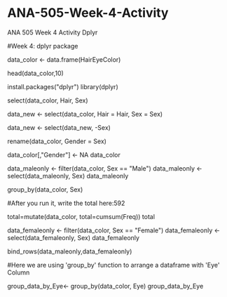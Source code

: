 # ANA-505-Week-4-Activity
ANA 505 Week 4 Activity Dplyr

#Week 4: dplyr package



data_color <- data.frame(HairEyeColor)



head(data_color,10)



install.packages("dplyr")
library(dplyr)



select(data_color, Hair, Sex)



data_new <- select(data_color, Hair = Hair, Sex = Sex)



data_new <- select(data_new, -Sex)



rename(data_color, Gender = Sex)



data_color[,"Gender"] <- NA
data_color



data_maleonly <- filter(data_color, Sex == "Male")
data_maleonly <- select(data_maleonly, Sex)
data_maleonly



group_by(data_color, Sex)

#After you run it, write the total here:592

total=mutate(data_color, total=cumsum(Freq))
total



data_femaleonly <- filter(data_color, Sex == "Female")
data_femaleonly <- select(data_femaleonly, Sex)
data_femaleonly



bind_rows(data_maleonly,data_femaleonly)


#Here we are using 'group_by' function to arrange a dataframe with 'Eye' Column

group_data_by_Eye<- group_by(data_color, Eye)
group_data_by_Eye
